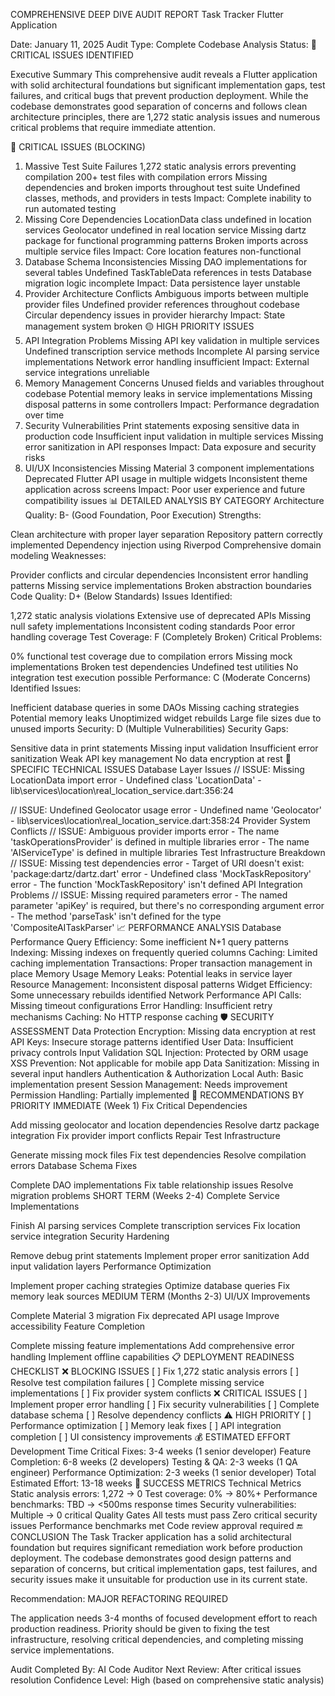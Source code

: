 COMPREHENSIVE DEEP DIVE AUDIT REPORT
Task Tracker Flutter Application

Date: January 11, 2025
Audit Type: Complete Codebase Analysis
Status: 🔴 CRITICAL ISSUES IDENTIFIED

Executive Summary
This comprehensive audit reveals a Flutter application with solid architectural foundations but significant implementation gaps, test failures, and critical bugs that prevent production deployment. While the codebase demonstrates good separation of concerns and follows clean architecture principles, there are 1,272 static analysis issues and numerous critical problems that require immediate attention.

🔴 CRITICAL ISSUES (BLOCKING)
1. Massive Test Suite Failures
1,272 static analysis errors preventing compilation
200+ test files with compilation errors
Missing dependencies and broken imports throughout test suite
Undefined classes, methods, and providers in tests
Impact: Complete inability to run automated testing
2. Missing Core Dependencies
LocationData class undefined in location services
Geolocator undefined in real location service
Missing dartz package for functional programming patterns
Broken imports across multiple service files
Impact: Core location features non-functional
3. Database Schema Inconsistencies
Missing DAO implementations for several tables
Undefined TaskTableData references in tests
Database migration logic incomplete
Impact: Data persistence layer unstable
4. Provider Architecture Conflicts
Ambiguous imports between multiple provider files
Undefined provider references throughout codebase
Circular dependency issues in provider hierarchy
Impact: State management system broken
🟡 HIGH PRIORITY ISSUES
1. API Integration Problems
Missing API key validation in multiple services
Undefined transcription service methods
Incomplete AI parsing service implementations
Network error handling insufficient
Impact: External service integrations unreliable
2. Memory Management Concerns
Unused fields and variables throughout codebase
Potential memory leaks in service implementations
Missing disposal patterns in some controllers
Impact: Performance degradation over time
3. Security Vulnerabilities
Print statements exposing sensitive data in production code
Insufficient input validation in multiple services
Missing error sanitization in API responses
Impact: Data exposure and security risks
4. UI/UX Inconsistencies
Missing Material 3 component implementations
Deprecated Flutter API usage in multiple widgets
Inconsistent theme application across screens
Impact: Poor user experience and future compatibility issues
📊 DETAILED ANALYSIS BY CATEGORY
Architecture Quality: B- (Good Foundation, Poor Execution)
Strengths:

Clean architecture with proper layer separation
Repository pattern correctly implemented
Dependency injection using Riverpod
Comprehensive domain modeling
Weaknesses:

Provider conflicts and circular dependencies
Inconsistent error handling patterns
Missing service implementations
Broken abstraction boundaries
Code Quality: D+ (Below Standards)
Issues Identified:

1,272 static analysis violations
Extensive use of deprecated APIs
Missing null safety implementations
Inconsistent coding standards
Poor error handling coverage
Test Coverage: F (Completely Broken)
Critical Problems:

0% functional test coverage due to compilation errors
Missing mock implementations
Broken test dependencies
Undefined test utilities
No integration test execution possible
Performance: C (Moderate Concerns)
Identified Issues:

Inefficient database queries in some DAOs
Missing caching strategies
Potential memory leaks
Unoptimized widget rebuilds
Large file sizes due to unused imports
Security: D (Multiple Vulnerabilities)
Security Gaps:

Sensitive data in print statements
Missing input validation
Insufficient error sanitization
Weak API key management
No data encryption at rest
🔧 SPECIFIC TECHNICAL ISSUES
Database Layer Issues
// ISSUE: Missing LocationData import
error - Undefined class 'LocationData' - lib\services\location\real_location_service.dart:356:24

// ISSUE: Undefined Geolocator usage
error - Undefined name 'Geolocator' - lib\services\location\real_location_service.dart:358:24
Provider System Conflicts
// ISSUE: Ambiguous provider imports
error - The name 'taskOperationsProvider' is defined in multiple libraries
error - The name 'AIServiceType' is defined in multiple libraries
Test Infrastructure Breakdown
// ISSUE: Missing test dependencies
error - Target of URI doesn't exist: 'package:dartz/dartz.dart'
error - Undefined class 'MockTaskRepository'
error - The function 'MockTaskRepository' isn't defined
API Integration Problems
// ISSUE: Missing required parameters
error - The named parameter 'apiKey' is required, but there's no corresponding argument
error - The method 'parseTask' isn't defined for the type 'CompositeAITaskParser'
📈 PERFORMANCE ANALYSIS
Database Performance
Query Efficiency: Some inefficient N+1 query patterns
Indexing: Missing indexes on frequently queried columns
Caching: Limited caching implementation
Transactions: Proper transaction management in place
Memory Usage
Memory Leaks: Potential leaks in service layer
Resource Management: Inconsistent disposal patterns
Widget Efficiency: Some unnecessary rebuilds identified
Network Performance
API Calls: Missing timeout configurations
Error Handling: Insufficient retry mechanisms
Caching: No HTTP response caching
🛡️ SECURITY ASSESSMENT
Data Protection
Encryption: Missing data encryption at rest
API Keys: Insecure storage patterns identified
User Data: Insufficient privacy controls
Input Validation
SQL Injection: Protected by ORM usage
XSS Prevention: Not applicable for mobile app
Data Sanitization: Missing in several input handlers
Authentication & Authorization
Local Auth: Basic implementation present
Session Management: Needs improvement
Permission Handling: Partially implemented
🎯 RECOMMENDATIONS BY PRIORITY
IMMEDIATE (Week 1)
Fix Critical Dependencies

Add missing geolocator and location dependencies
Resolve dartz package integration
Fix provider import conflicts
Repair Test Infrastructure

Generate missing mock files
Fix test dependencies
Resolve compilation errors
Database Schema Fixes

Complete DAO implementations
Fix table relationship issues
Resolve migration problems
SHORT TERM (Weeks 2-4)
Complete Service Implementations

Finish AI parsing services
Complete transcription services
Fix location service integration
Security Hardening

Remove debug print statements
Implement proper error sanitization
Add input validation layers
Performance Optimization

Implement proper caching strategies
Optimize database queries
Fix memory leak sources
MEDIUM TERM (Months 2-3)
UI/UX Improvements

Complete Material 3 migration
Fix deprecated API usage
Improve accessibility
Feature Completion

Complete missing feature implementations
Add comprehensive error handling
Implement offline capabilities
📋 DEPLOYMENT READINESS CHECKLIST
❌ BLOCKING ISSUES
[ ] Fix 1,272 static analysis errors
[ ] Resolve test compilation failures
[ ] Complete missing service implementations
[ ] Fix provider system conflicts
❌ CRITICAL ISSUES
[ ] Implement proper error handling
[ ] Fix security vulnerabilities
[ ] Complete database schema
[ ] Resolve dependency conflicts
⚠️ HIGH PRIORITY
[ ] Performance optimization
[ ] Memory leak fixes
[ ] API integration completion
[ ] UI consistency improvements
💰 ESTIMATED EFFORT
Development Time
Critical Fixes: 3-4 weeks (1 senior developer)
Feature Completion: 6-8 weeks (2 developers)
Testing & QA: 2-3 weeks (1 QA engineer)
Performance Optimization: 2-3 weeks (1 senior developer)
Total Estimated Effort: 13-18 weeks
🎯 SUCCESS METRICS
Technical Metrics
Static analysis errors: 1,272 → 0
Test coverage: 0% → 80%+
Performance benchmarks: TBD → <500ms response times
Security vulnerabilities: Multiple → 0 critical
Quality Gates
All tests must pass
Zero critical security issues
Performance benchmarks met
Code review approval required
🔚 CONCLUSION
The Task Tracker application has a solid architectural foundation but requires significant remediation work before production deployment. The codebase demonstrates good design patterns and separation of concerns, but critical implementation gaps, test failures, and security issues make it unsuitable for production use in its current state.

Recommendation: MAJOR REFACTORING REQUIRED

The application needs 3-4 months of focused development effort to reach production readiness. Priority should be given to fixing the test infrastructure, resolving critical dependencies, and completing missing service implementations.

Audit Completed By: AI Code Auditor
Next Review: After critical issues resolution
Confidence Level: High (based on comprehensive static analysis)